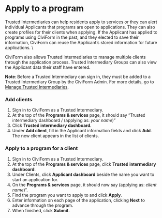 # Apply to a program

Trusted Intermediaries can help residents apply to services or they can alert individual Applicants that programs are open to applications. They can also create profiles for their clients when applying. If the Applicant has applied to programs using CiviForm in the past, and they elected to save their information, CiviForm can reuse the Applicant’s stored information for future applications. \\

CiviForm also allows Trusted Intermediaries to manage multiple clients through the application process. Trusted Intermediary Groups can also view the Applicant data their staff have entered.

**Note**: Before a Trusted Intermediary can sign in, they must be added to a Trusted Intermediary Group by the CiviForm Admin. For more details, go to [Manage Trusted Intermediaries](https://github.com/seattle-uat/documents/wiki/Manage-Trusted-Intermediaries).

### Add clients

1. Sign in to CiviForm as a Trusted Intermediary.
2. At the top of the **Programs & services** page, it should say “Trusted intermediary dashboard / (applying as: _your name_)”
3. Click **Trusted intermediary dashboard**.
4. Under **Add client**, fill in the Applicant information fields and click **Add**.\
   The new client appears in the list of clients.

### Apply to a program for a client

1. Sign in to CiviForm as a Trusted Intermediary.
2. At the top of the **Programs & services** page, click **Trusted intermediary dashboard**.
3. Under Clients, click **Applicant dashboard** beside the name you want to start an application for.
4. On the **Programs & services** page, it should now say (applying as: _client name_)”.
5. Find the program you want to apply to and click **Apply**.
6. Enter information on each page of the application, clicking **Next** to advance through the program.
7. When finished, click **Submit**.
